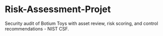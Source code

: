 # Risk-Assessment-Projet
Security audit of Botium Toys with asset review, risk scoring, and control recommendations - NIST CSF.
